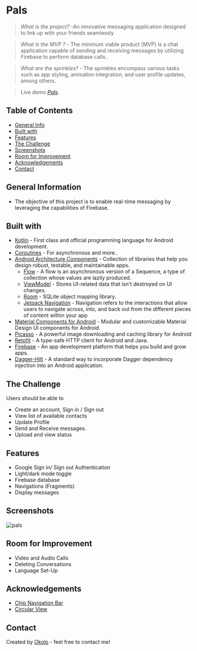 # Pals
> _What is the project?_ -An innovative messaging application designed to link up with your friends seamlessly

> _What is the MVP ?_ - The minimum viable product (MVP) is a chat application capable of sending and receiving messages by utilizing Firebase to perform database calls.

> _What are the sprinkles?_ - The sprinkles encompass various tasks such as app styling, animation integration, and user profile updates, among others.

> Live demo [_Pals_](https://appetize.io/app/j77xr6x44wvihffccpatjb47zq?device=pixel4&osVersion=11.0&scale=75). 

## Table of Contents
* [General Info](#general-information)
* [Built with](#built-with)
* [Features](#features)
* [The Challenge](#the-challenge)
* [Screenshots](#screenshots)
* [Room for Improvement](#room-for-improvement)
* [Acknowledgements](#acknowledgements)
* [Contact](#contact)

## General Information
- The objective of this project is to enable real-time messaging by leveraging the capabilities of Firebase.
  
## Built with
- [Kotlin](https://kotlinlang.org/) - First class and official programming language for Android development.
- [Coroutines](https://kotlinlang.org/docs/reference/coroutines-overview.html) - For asynchronous and more..
- [Android Architecture Components](https://developer.android.com/topic/libraries/architecture) - Collection of libraries that help you design robust, testable, and maintainable apps.
  - [Flow](https://kotlinlang.org/docs/reference/coroutines/flow.html) - A flow is an asynchronous version of a Sequence, a type of collection whose values are lazily produced.
  - [ViewModel](https://developer.android.com/topic/libraries/architecture/viewmodel) - Stores UI-related data that isn't destroyed on UI changes. 
  - [Room](https://developer.android.com/topic/libraries/architecture/room) - SQLite object mapping library.
  - [Jetpack Navigation](https://developer.android.com/guide/navigation) - Navigation refers to the interactions that allow users to navigate across, into, and back out from the different pieces of content within your app
- [Material Components for Android](https://github.com/material-components/material-components-android) - Modular and customizable Material Design UI components for Android.
- [Picasso](https://square.github.io/picasso/) - A powerful image downloading and caching library for Android 
- [Retofit](https://square.github.io/retrofit/) - A type-safe HTTP client for Android and Java.
- [Firebase](https://firebase.google.com/) - An app development platform that helps you build and grow apps.
- [Dagger-Hilt](https://dagger.dev/hilt/) -  A standard way to incorporate Dagger dependency injection into an Android application.

## The Challenge

Users should be able to
- Create an account, Sign in / Sign out
- View list of available contacts
- Update Profile
- Send and Receive messages.
- Upload and view status

## Features
- Google Sign in/ Sign out Authentication
- Light/dark mode toggle
- Firebase database
- Navigations (Fragments)
- Display messages

## Screenshots
![pals]()

## Room for Improvement
- Video and Audio Calls
- Deleting Conversations
- Language Set-Up

## Acknowledgements
 - [Chip Navigation Bar](https://github.com/ismaeldivita/chip-navigation-bar)
 - [Circular View](https://github.com/hdodenhof/CircleImageView)

## Contact
Created by [Okolo](https://twitter.com/Okolo_Arthur) - feel free to contact me!


